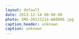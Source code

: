 ```yaml
---
layout: default
date: 2013-12-14 00-00-00
photo: IMG-20131214-WA0006.jpg
caption_header: unknown
caption: unknown
---
```

